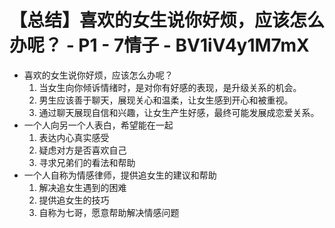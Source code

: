 # 【总结】喜欢的女生说你好烦，应该怎么办呢？ - P1 - 7情子 - BV1iV4y1M7mX

-   喜欢的女生说你好烦，应该怎么办呢？
    1.  当女生向你倾诉情绪时，是对你有好感的表现，是升级关系的机会。
    2.  男生应该善于聊天，展现关心和温柔，让女生感到开心和被重视。
    3.  通过聊天展现自信和兴趣，让女生产生好感，最终可能发展成恋爱关系。
-   一个人向另一个人表白，希望能在一起
    1.  表达内心真实感受
    2.  疑虑对方是否喜欢自己
    3.  寻求兄弟们的看法和帮助
-   一个人自称为情感律师，提供追女生的建议和帮助
    1.  解决追女生遇到的困难
    2.  提供追女生的技巧
    3.  自称为七哥，愿意帮助解决情感问题